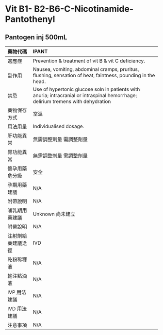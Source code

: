 # Vit B1- B2-B6-C-Nicotinamide-Pantothenyl

## Pantogen inj 500mL

| 藥物代碼 | IPANT |
| :--- | :--- |
| 適應症 | Prevention & treatment of vit B & vit C deficiency. |
| 副作用 | Nausea, vomiting, abdominal cramps, pruritus, flushing, sensation of heat, faintness, pounding in the head. |
| 禁忌 | Use of hypertonic glucose soln in patients with anuria; intracranial or intraspinal hemorrhage; delirium tremens with dehydration |
| 藥物保存方式 | 室溫 |
| 用法用量 | Individualised dosage. |
| 肝功能異常 | 無需調整劑量  需調整劑量 |
| 腎功能異常 | 無需調整劑量  需調整劑量 |
| 懷孕用藥危分級 | 安全 |
| 孕期用藥建議 | N/A |
| 附帶說明 | N/A |
| 哺乳期用藥建議 | Unknown 尚未建立 |
| 附帶說明 | N/A |
| 注射劑給藥建議途徑 | IVD |
| 乾粉稀釋液 | N/A |
| 輸注點滴液 | N/A |
| IVP 用法建議 | N/A |
| IVD 用法建議 | N/A |
| 注意事項 | N/A |

